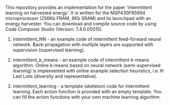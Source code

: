 This repository provides an implementation for the paper 'intermittent learning on harvested energy'. It is written for the MSP430FR5994 microprocessor (256Kb FRAM, 8Kb SRAM) and its launchpad with an energy harvester. You can download and compile source code by using Code Composer Studio (Version: 7.4.0.00015).

1. intermittent_NN - an example code of intermittent feed-forward neural network. Back-propagation with multiple layers are supported with supervision (supervised learning). 

2. intermittent_k_means - an example code of intermittent k-means algorithm. Online k-means based on neural network (semi-supervised learning) is implemented with online example selection heuristics, i.e. K-Last Lists (diversity and representative).

3. intermittent_learning - a template (skeleton) code for intermittent learning. Each action function is provided with an empty template. You can fill the action functions with your own machine learning algorithm.
